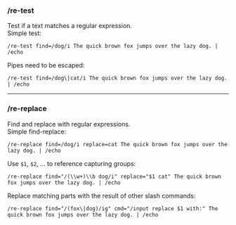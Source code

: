 <h3>/re-test</h3>
<div>Test if a text matches a regular expression.</div>
<div>Simple test:</div>
<pre><code>/re-test find=/dog/i The quick brown fox jumps over the lazy dog. | /echo</code></pre>
<div>Pipes need to be escaped:</div>
<pre><code>/re-test find=/dog\|cat/i The quick brown fox jumps over the lazy dog. | /echo</code></pre>
<hr>

<h3>/re-replace</h3>
<div>Find and replace with regular expressions.</div>
<div>Simple find-replace:</div>
<pre><code>/re-replace find=/dog/i replace=cat The quick brown fox jumps over the lazy dog. | /echo</code></pre>
<div>Use <code>$1</code>, <code>$2</code>, ... to reference capturing groups:</div>
<pre><code>/re-replace find="/(\\w+)\\b dog/i" replace="$1 cat" The quick brown fox jumps over the lazy dog. | /echo</code></pre>
<div>Replace matching parts with the result of other slash commands:</div>
<pre><code>/re-replace find="/(fox\|dog)/ig" cmd="/input replace $1 with:" The quick brown fox jumps over the lazy dog. | /echo</code></pre>
